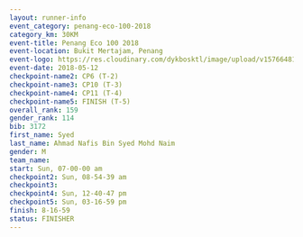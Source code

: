 ```yaml
--- 
layout: runner-info 
event_category: penang-eco-100-2018 
category_km: 30KM 
event-title: Penang Eco 100 2018 
event-location: Bukit Mertajam, Penang 
event-logo: https://res.cloudinary.com/dykbosktl/image/upload/v1576648106/Logo/Logo_lovxhg.jpg 
event-date: 2018-05-12 
checkpoint-name2: CP6 (T-2) 
checkpoint-name3: CP10 (T-3) 
checkpoint-name4: CP11 (T-4) 
checkpoint-name5: FINISH (T-5) 
overall_rank: 159
gender_rank: 114
bib: 3172
first_name: Syed
last_name: Ahmad Nafis Bin Syed Mohd Naim
gender: M
team_name: 
start: Sun, 07-00-00 am
checkpoint2: Sun, 08-54-39 am
checkpoint3: 
checkpoint4: Sun, 12-40-47 pm
checkpoint5: Sun, 03-16-59 pm
finish: 8-16-59
status: FINISHER
--- 
```

